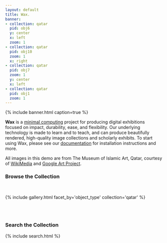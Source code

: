 ```yaml
---
layout: default
title: Wax.
banner:
- collection: qatar
  pid: obj6
  y: center
  x: left
  zoom: 1
- collection: qatar
  pid: obj10
  zoom: 1
  x: right
- collection: qatar
  pid: obj7
  zoom: 1
  y: center
  x: left
- collection: qatar
  pid: obj1
  zoom: 1
---
```


{% include banner.html caption=true %}

__Wax__ is a [minimal computing](http://go-dh.github.io/mincomp/) project for producing digital exhibitions focused on impact, durability, ease, and flexibility. Our underlying technology is made to learn and to teach, and can produce beautifully rendered, high-quality image collections and scholarly exhibits. To start using Wax, please see our [documentation](https://minicomp.github.io/wiki/#/wax/) for installation instructions and more.

All images in this demo are from The Museum of Islamic Art, Qatar, courtesy of [WikiMedia](https://commons.wikimedia.org/wiki/Category:Google_Art_Project_works_in_The_Museum_of_Islamic_Art,_Qatar) and [Google Art Project](https://www.google.com/culturalinstitute/about/artproject/).

### Browse the Collection
<br>

{% include gallery.html facet_by='object_type' collection='qatar' %}

<br><br>

### Search the Collection

{% include search.html %}

